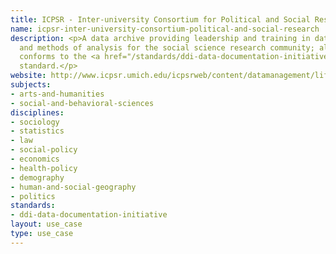 ```yaml
---
title: ICPSR - Inter-university Consortium for Political and Social Research
name: icpsr-inter-university-consortium-political-and-social-research
description: <p>A data archive providing leadership and training in data access, curation,
  and methods of analysis for the social science research community; all metadata
  conforms to the <a href="/standards/ddi-data-documentation-initiative.html">DDI</a>
  standard.</p>
website: http://www.icpsr.umich.edu/icpsrweb/content/datamanagement/lifecycle/metadata.html
subjects:
- arts-and-humanities
- social-and-behavioral-sciences
disciplines:
- sociology
- statistics
- law
- social-policy
- economics
- health-policy
- demography
- human-and-social-geography
- politics
standards:
- ddi-data-documentation-initiative
layout: use_case
type: use_case
---
```


